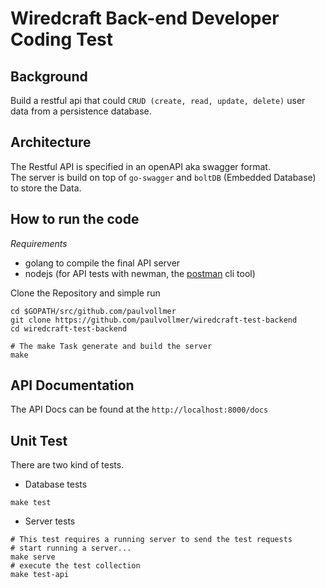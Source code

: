# Wiredcraft Back-end Developer Coding Test

## Background

Build a restful api that could `CRUD (create, read, update, delete)` user data from a persistence database.

## Architecture

The Restful API is specified in an openAPI aka swagger format.  
The server is build on top of `go-swagger` and `boltDB` (Embedded Database) to store the Data.


## How to run the code
*Requirements*
- golang to compile the final API server
- nodejs (for API tests with newman, the [postman](https://www.getpostman.com/) cli tool)

Clone the Repository and simple run
```
cd $GOPATH/src/github.com/paulvollmer
git clone https://github.com/paulvollmer/wiredcraft-test-backend
cd wiredcraft-test-backend

# The make Task generate and build the server
make
```

## API Documentation
The API Docs can be found at the `http://localhost:8000/docs`

## Unit Test
There are two kind of tests.
- Database tests
```
make test
```
- Server tests
```
# This test requires a running server to send the test requests
# start running a server...
make serve
# execute the test collection
make test-api
```
